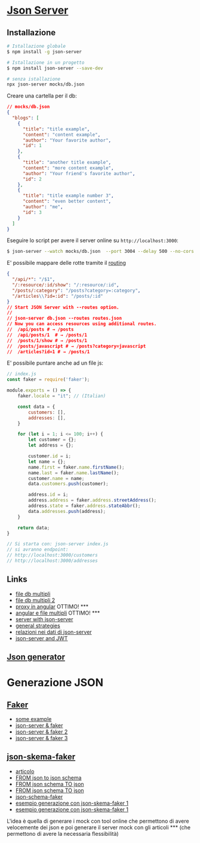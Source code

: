# [Json Server](https://github.com/typicode/json-server)

## Installazione
```bash
# Istallazione globale
$ npm install -g json-server

# Istallazione in un progetto
$ npm install json-server --save-dev

# senza istallazione
npx json-server mocks/db.json
```
Creare una cartella per il db: 
```json
// mocks/db.json
{
  "blogs": [
    {
      "title": "title example",
      "content": "content example",
      "author": "Your favorite author",
      "id": 1
    },
    {
      "title": "another title example",
      "content": "more content example",
      "author": "Your friend's favorite author",
      "id": 2
    },
    {
      "title": "title example number 3",
      "content": "even better content",
      "author": "me",
      "id": 3
    }
  ]
}
```
Eseguire lo script per avere il server online su `http://localhost:3000`:
```bash
$ json-server --watch mocks/db.json  --port 3004 --delay 500 --no-cors # -w -p -d
```

E' possibile mappare delle rotte tramite il [routing](https://github.com/typicode/json-server#add-custom-routes)
``` json
{
  "/api/*": "/$1",
  "/:resource/:id/show": "/:resource/:id",
  "/posts/:category": "/posts?category=:category",
  "/articles\\?id=:id": "/posts/:id"
}
// Start JSON Server with --routes option.
// 
// json-server db.json --routes routes.json
// Now you can access resources using additional routes.
//  /api/posts # → /posts
//  /api/posts/1  # → /posts/1
//  /posts/1/show # → /posts/1
//  /posts/javascript # → /posts?category=javascript
//  /articles?id=1 # → /posts/1
```

E' possibile puntare anche ad un file js:
```javascript
// index.js
const faker = require('faker');

module.exports = () => {
    faker.locale = "it"; // (Italian)

    const data = {
        customers: [],
        addresses: [],
    }

    for (let i = 1; i <= 100; i++) {
        let customer = {};
        let address = {};

        customer.id = i;
        let name = {};
        name.first = faker.name.firstName();
        name.last = faker.name.lastName();
        customer.name = name;
        data.customers.push(customer);

        address.id = i;
        address.address = faker.address.streetAddress();
        address.state = faker.address.stateAbbr();
        data.addresses.push(address);
    }

    return data;
}

// Si starta con: json-server index.js
// si avranno endpoint:
// http://localhost:3000/customers
// http://localhost:3000/addresses
``` 
## Links
- [file db multipli](https://billyyyyy3320.com/en/2019/07/21/create-json-server-with-multiple-files/) 
- [file db multipli 2](https://stackoverflow.com/questions/36836424/cant-watch-multiple-files-with-json-server)
- [proxy in angular](https://kaustubhtalathi.medium.com/mock-data-for-angular-5-applications-with-json-server-part-1-d377eced223b) OTTIMO! ***
- [angular e file multipli](https://kaustubhtalathi.medium.com/mock-data-for-angular-5-applications-with-json-server-part-2-final-427bd68005bb) OTTIMO! ***
- [server with json-server](https://dev.to/vcpablo/js-mocking-a-rest-api-with-json-server-368)
- [general strategies](https://dev.to/kettanaito/api-mocking-strategies-for-javascript-applications-48kl)
- [relazioni nei dati di json-server](https://keyholesoftware.com/2020/03/16/mock-restful-server-fast-with-json-server/)
- [json-server and JWT](https://itnext.io/building-a-fake-and-jwt-protected-rest-api-with-json-server-d7668ad36ee4)

## [Json generator](https://www.json-generator.com/)

# Generazione JSON

## [Faker](https://github.com/Marak/faker.js)
- [some example](https://zetcode.com/javascript/fakerjs/)
- [json-server & faker](https://spin.atomicobject.com/2018/10/08/mock-api-json-server/)
- [json-server & faker 2](https://itnext.io/how-to-generate-mock-data-using-faker-js-and-json-server-1d17007a08e4)
- [json-server & faker 3](https://hackernoon.com/back-end-data-and-api-prototyping-with-fakerjs-and-json-server-n5t36uw)

## [json-skema-faker](https://github.com/json-schema-faker/json-schema-faker)
- [articolo](https://medium.com/@housecor/rapid-development-via-mock-apis-e559087be066#.93d7w8oro)
- [FROM json to json schema](https://www.liquid-technologies.com/online-json-to-schema-converter)
- [FROM json schema TO json](https://www.liquid-technologies.com/online-schema-to-json-converter)
- [FROM json schema TO json](https://json-schema-faker.js.org/)
- [json-schema-faker](https://codesource.io/building-mock-apis-using-json-schema-faker-and-json-server/)
- [esempio generazione con json-skema-faker 1](https://www.freecodecamp.org/news/rapid-development-via-mock-apis-e559087be066/)
- [esempio generazione con json-skema-faker 1](https://www.carlserver.com/blog/post/create-fake-data-using-json-schema-faker)


L'idea è quella di generare i mock con tool online che permettono di avere velocemente dei json e poi generare il server mock con gli articoli *** (che permettono di avere la necessaria flessibilità)
